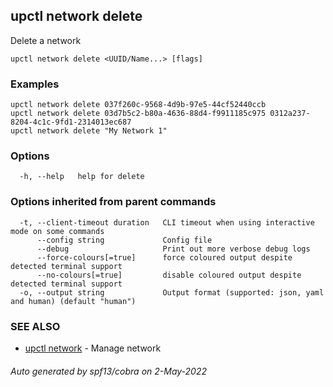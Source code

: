 ## upctl network delete

Delete a network

```
upctl network delete <UUID/Name...> [flags]
```

### Examples

```
upctl network delete 037f260c-9568-4d9b-97e5-44cf52440ccb
upctl network delete 03d7b5c2-b80a-4636-88d4-f9911185c975 0312a237-8204-4c1c-9fd1-2314013ec687
upctl network delete "My Network 1"
```

### Options

```
  -h, --help   help for delete
```

### Options inherited from parent commands

```
  -t, --client-timeout duration   CLI timeout when using interactive mode on some commands
      --config string             Config file
      --debug                     Print out more verbose debug logs
      --force-colours[=true]      force coloured output despite detected terminal support
      --no-colours[=true]         disable coloured output despite detected terminal support
  -o, --output string             Output format (supported: json, yaml and human) (default "human")
```

### SEE ALSO

* [upctl network](upctl_network.md)	 - Manage network

###### Auto generated by spf13/cobra on 2-May-2022
